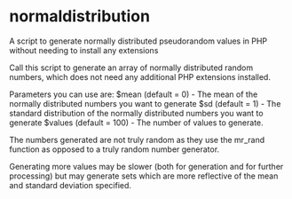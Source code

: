# normaldistribution
A script to generate normally distributed pseudorandom values in PHP without needing to install any extensions

Call this script to generate an array of normally distributed random numbers, which does not need any additional PHP extensions installed.

Parameters you can use are:
$mean (default = 0) - The mean of the normally distributed numbers you want to generate
$sd (default = 1) - The standard distribution of the normally distributed numbers you want to generate
$values (default = 100) - The number of values to generate.

The numbers generated are not truly random as they use the mr_rand function as opposed to a truly random number generator.

Generating more values may be slower (both for generation and for further processing) but may generate sets which are more reflective of the mean and standard deviation specified.
